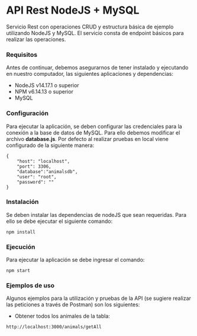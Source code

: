 # API Rest NodeJS + MySQL

Servicio Rest con operaciones CRUD y estructura básica de ejemplo utilizando NodeJS y MySQL. El servicio consta de endpoint básicos para realizar las operaciones.
### Requisitos

Antes de continuar, debemos asegurarnos de tener instalado y ejecutando en nuestro computador, las siguientes aplicaciones y dependencias:

* NodeJS v14.17.1 o superior
* NPM v6.14.13 o superior
* MySQL

### Configuración

Para ejecutar la aplicación, se deben configurar las credenciales para la conexión a la base de datos de MySQL. Para ello debemos modificar el archivo **database.js**. Por defecto
al realizar pruebas en local viene configurado de la siguiente manera:

```
{
    "host": "localhost",
    "port": 3306,
    "database":"animalsdb",
    "user": "root",
    "password": ""
}
```

### Instalación

Se deben instalar las dependencias de nodeJS que sean requeridas. Para ello se debe ejecutar el siguiente comando:

```
npm install
```

### Ejecución

Para ejecutar la aplicación se debe ingresar el comando:

```
npm start
```

### Ejemplos de uso

Algunos ejemplos para la utilización y pruebas de la API (se sugiere realizar las peticiones a través de Postman) son los siguientes:

* Obtener todos los animales de la tabla:

```
http://localhost:3000/animals/getAll
```
